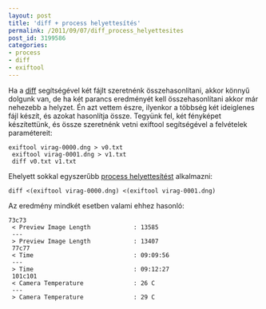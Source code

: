 ```yaml
---
layout: post
title: 'diff + process helyettesítés'
permalink: /2011/09/07/diff_process_helyettesites
post_id: 3199586
categories: 
- process
- diff
- exiftool
---
```


Ha a 
[diff](http://commandline.blog.hu/2011/09/04/diff_1) segítségével két fájlt szeretnénk összehasonlítani, akkor könnyű dolgunk van, de ha két parancs eredményét kell összehasonlítani akkor már nehezebb a helyzet. Én azt vettem észre, ilyenkor a többség két ideiglenes fájl készít, és azokat hasonlítja össze. Tegyünk fel, két fényképet készítettünk, és össze szeretnénk vetni exiftool segítségével a felvételek paramétereit: 
```
exiftool virag-0000.dng > v0.txt
 exiftool virag-0001.dng > v1.txt
 diff v0.txt v1.txt
``` 
Ehelyett sokkal egyszerűbb 
[process helyettesítést](http://commandline.blog.hu/2010/03/17/process_helyettesites) alkalmazni: 
```
diff <(exiftool virag-0000.dng) <(exiftool virag-0001.dng)
``` 
Az eredmény mindkét esetben valami ehhez hasonló: 
```
73c73
 < Preview Image Length            : 13585
 ---
 > Preview Image Length            : 13407
 77c77
 < Time                            : 09:09:56
 ---
 > Time                            : 09:12:27
 101c101
 < Camera Temperature              : 26 C
 ---
 > Camera Temperature              : 29 C
```
   
 